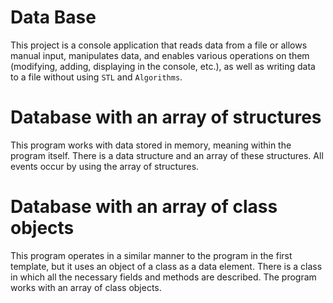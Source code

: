 # Data Base

This project is a console application that reads data from a file or allows manual input, manipulates data, and enables various operations on them (modifying, adding, displaying in the console, etc.), as well as writing data to a file without using `STL` and `Algorithms`.

# Database with an array of structures

This program works with data stored in memory, meaning within the program itself. 
There is a data structure and an array of these structures. All events occur by using the array of structures.

# Database with an array of class objects
 
 This program operates in a similar manner to the program in the first template, but it uses an object of a class as a data element. There is a class in which all the necessary fields and methods are described. 
 The program works with an array of class objects.
